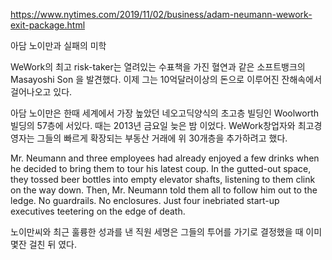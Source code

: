 https://www.nytimes.com/2019/11/02/business/adam-neumann-wework-exit-package.html

아담 노이만과 실패의 미학

WeWork의 최고 risk-taker는 열려있는 수표책을 가진 혈연과 같은 소프트뱅크의 Masayoshi Son 을 발견했다. 이제 그는 10억달러이상의 돈으로 이루어진
잔해속에서 걸어나오고 있다.

아담 노이만은 한때 세계에서 가장 높았던 네오고딕양식의 초고층 빌딩인 Woolworth 빌딩의 57층에 서있다. 때는 2013년 금요일 늦은 밤 이었다. WeWork창업자와
최고경영자는 그들의 빠르게 확장되는 부동산 거래에 위 30개층을 추가하려고 했다.

Mr. Neumann and three employees had already enjoyed a few drinks when he decided to bring them to tour his latest coup. In the gutted-out space, they tossed beer bottles into empty elevator shafts, listening to them clink on the way down. Then, Mr. Neumann told them all to follow him out to the ledge. No guardrails. No enclosures. Just four inebriated start-up executives teetering on the edge of death.

노이만씨와 최근 훌륭한 성과를 낸 직원 세명은 그들의 투어를 가기로 결정했을 때 이미 몇잔 걸친 뒤 였다.